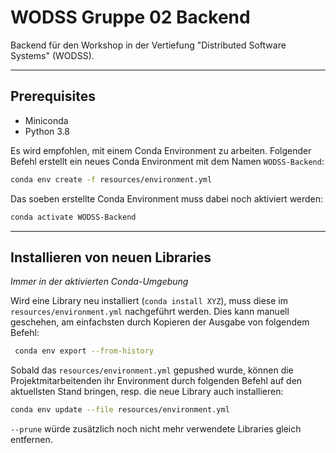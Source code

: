 # WODSS Gruppe 02 Backend

Backend für den Workshop in der Vertiefung "Distributed Software Systems" (WODSS).

---

## Prerequisites

- Miniconda
- Python 3.8

Es wird empfohlen, mit einem Conda Environment zu arbeiten.
Folgender Befehl erstellt ein neues Conda Environment mit dem Namen `WODSS-Backend`:

```zsh / CMD
conda env create -f resources/environment.yml
```

Das soeben erstellte Conda Environment muss dabei noch aktiviert werden:

```zsh /CMD
conda activate WODSS-Backend
```


---

## Installieren von neuen Libraries

*Immer in der aktivierten Conda-Umgebung*

Wird eine Library neu installiert (`conda install XYZ`), muss diese im `resources/environment.yml` nachgeführt werden.
Dies kann manuell geschehen, am einfachsten durch Kopieren der Ausgabe von folgendem Befehl:

```zsh / CMD
 conda env export --from-history
```

Sobald das `resources/environment.yml` gepushed wurde, können die Projektmitarbeitenden ihr Environment durch folgenden Befehl auf den aktuellsten Stand bringen, resp. die neue Library auch installieren:

```zsh / CMD
conda env update --file resources/environment.yml
```

`--prune` würde zusätzlich noch nicht mehr verwendete Libraries gleich entfernen.